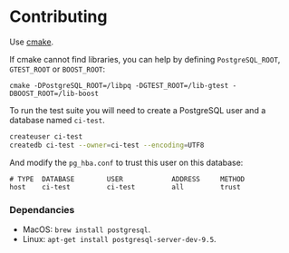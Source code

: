 # Contributing

Use [cmake](https://cmake.org).

If cmake cannot find libraries, you can help by defining `PostgreSQL_ROOT`, `GTEST_ROOT` 
or `BOOST_ROOT`: 

```
cmake -DPostgreSQL_ROOT=/libpq -DGTEST_ROOT=/lib-gtest -DBOOST_ROOT=/lib-boost
```

To run the test suite you will need to create a PostgreSQL user and a database named `ci-test`.

```bash
createuser ci-test
createdb ci-test --owner=ci-test --encoding=UTF8 
```

And modify the `pg_hba.conf` to trust this user on this database:

```
# TYPE  DATABASE		USER			ADDRESS		METHOD
host 	ci-test 		ci-test 		all			trust
``` 

### Dependancies

* MacOS: `brew install postgresql`.
* Linux: `apt-get install postgresql-server-dev-9.5`.